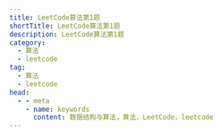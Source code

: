 ```yaml
---
title: LeetCode算法第1题
shortTitle: LeetCode算法第1题
description: LeetCode算法第1题
category:
  - 算法
  - leetcode
tag:
  - 算法
  - leetcode
head:
  - - meta
    - name: keywords
      content: 数据结构与算法，算法，LeetCode，leetcode
---
```


